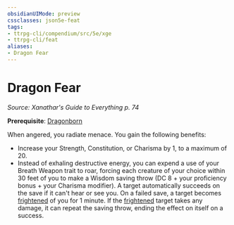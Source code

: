 ```yaml
---
obsidianUIMode: preview
cssclasses: json5e-feat
tags:
- ttrpg-cli/compendium/src/5e/xge
- ttrpg-cli/feat
aliases:
- Dragon Fear
---
```

# Dragon Fear
*Source: Xanathar's Guide to Everything p. 74*  

**Prerequisite**: [Dragonborn](/3-Mechanics/CLI/races/dragonborn-xphb.md)

When angered, you radiate menace. You gain the following benefits:

- Increase your Strength, Constitution, or Charisma by 1, to a maximum of 20.  
- Instead of exhaling destructive energy, you can expend a use of your Breath Weapon trait to roar, forcing each creature of your choice within 30 feet of you to make a Wisdom saving throw (DC 8 + your proficiency bonus + your Charisma modifier). A target automatically succeeds on the save if it can't hear or see you. On a failed save, a target becomes [frightened](/3-Mechanics/CLI/conditions.md#Frightened) of you for 1 minute. If the [frightened](/3-Mechanics/CLI/conditions.md#Frightened) target takes any damage, it can repeat the saving throw, ending the effect on itself on a success.